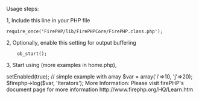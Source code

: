 
Usage steps:

1, Include this line in your PHP file

	require_once('FirePHP/lib/FirePHPCore/FirePHP.class.php');

2, Optionally, enable this setting for output buffering

		ob_start();

3, Start using (more examples in home.php),

<?php
$firephp = FirePHP::getInstance(true);

$firephp->setEnabled(true);

// simple example with array
$var = array('i'=>10, 'j'=>20);
$firephp->log($var, 'Iterators');


More Information:

Please visit firePHP's document page for more information
	http://www.firephp.org/HQ/Learn.htm
